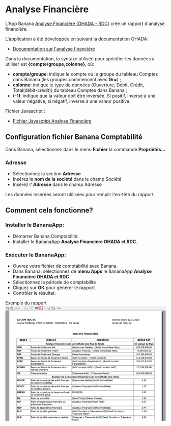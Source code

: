 # Analyse Financière

L'App Banana [Analyse Financière (OHADA - RDC)](https://www.banana.ch/apps/fr/node/9406) crée un rapport d'analyse financière.

L'application a été développée en suivant la documentation OHADA:
* [Documentation sur l'analyse financière](financial_analysis_documentation.pdf)

Dans la documentation, la syntaxe utilisée pour spécifier les données à utiliser est **{compte/groupe,colonne}**, où:
* **compte/groupe**: indique le compte ou le groupe du tableau Comptes dans Banana (les groupes commencent avec **Gr=**) ;
* **colonne**: indique le type de données (Ouverture, Débit, Crédit, Total(débit-crédit)) du tableau Comptes dans Banana ;
* **(-1)**: indique que la valeur doit être inversée. Si positif, inverse à une valeur négative, si négatif, inverse à une valeur positive.

Fichier Javascript :
* [Fichier Javascript Analyse Financière](https://raw.githubusercontent.com/BananaAccounting/CongoRDC/master/reports/financial_analysis/ch.banana.africa.financialanalysisrdc.js)

## Configuration fichier Banana Comptabilité
Dans Banana, sélectionnez dans le menu **Fichier** la commande **Propriétés...**
### Adresse
* Sélectionnez la section **Adresse**
* Insérez le **nom de la société** dans le champ Société
* Insérez l' **Adresse** dans le champ Adresse

Les données insérées seront utilisées pour remplir l'en-tête du rapport.

## Comment cela fonctionne?

### Installer le BananaApp:
* Démarrer Banana Comptabilité.
* Installer le BananaApp **Analyse Financière OHADA et RDC**. 

### Exécuter le BananaApp:
* Ouvrez votre fichier de comptabilité avec Banana.
* Dans Banana, sélectionnez de **menu Apps** le BananaApp **Analyse Financière OHADA et RDC**
* Sélectionnez la période de comptabilité
* Cliquez sur **OK** pour générer le rapport
* Contrôler le résultat.

Exemple du rapport
![Financial Analysis Report Example](images/financial_analysis_report.png)